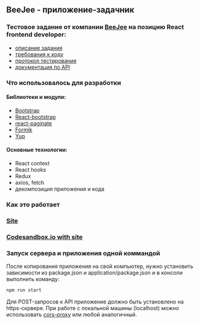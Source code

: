 ## BeeJee - приложение-задачник

### Тестовое задание от компании [BeeJee](https://beejee.ru/) на позицию React frontend developer:

- [описание задания](https://github.com/sxidsvit/react-beejee/tree/main/supplement/task.md)
- [требования к коду](https://github.com/sxidsvit/react-beejee/tree/main/supplement/codedemands.md)
- [протокол тестирования](https://github.com/sxidsvit/react-beejee/tree/main/supplement/testprotocol.md)
- [документация по API](https://uxcandy.com/~shapoval/test-task-backend/docs/v2.html)

### Что использовалось для разработки

#### Библиотеки и модули:

- [Bootstrap](https://getbootstrap.com/)
- [React-bootstrap](https://react-bootstrap.github.io/)
- [react-paginate](https://www.npmjs.com/package/react-paginate)
- [Formik](https://formik.org/)
- [Yup](https://github.com/jquense/yup#stringemailmessage-string--function-schema)

#### Основные технологии:

- React context
- React hooks
- Redux
- axios, fetch
- декомпозиция приложения и кода

### Как это работает

### [Site](https://asp-beejee.web.app/ 'Right click to open site in separate window')

### [Codesandbox.io with site](https://codesandbox.io/s/musing-kapitsa-g7hsu 'Right click to open site in separate window')

### Запуск сервера и приложения одной коммандой

После копирования приложения на свой компьютер, нужно установить зависимости из package.json и
application/package.json и в консоли выполнить команду:

```js
npm run start
```

Для POST-запросов к API приложение должно быть установлено на https-скрвере.
При работе с локальной машины (localhost) можно использовать [cors-proxy](https://cors-anywhere.herokuapp.com/corsdemo) или любой аналогичный.
